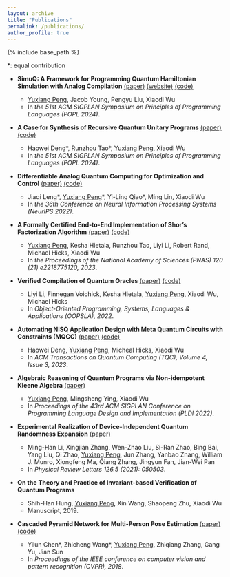 ```yaml
---
layout: archive
title: "Publications"
permalink: /publications/
author_profile: true
---
```


{% include base_path %}

\*: equal contribution

* **SimuQ: A Framework for Programming Quantum Hamiltonian Simulation with Analog Compilation** [(paper)](https://arxiv.org/abs/2303.02775) [(website)](https://pickspeng.github.io/SimuQ) [(code)](https://github.com/PicksPeng/SimuQ)
	* <u>Yuxiang Peng</u>, Jacob Young, Pengyu Liu, Xiaodi Wu
	* In *the 51st ACM SIGPLAN Symposium on Principles of Programming Languages (POPL 2024)*.

* **A Case for Synthesis of Recursive Quantum Unitary Programs** [(paper)](https://arxiv.org/abs/2311.11503) [(code)](https://github.com/sqrta/QSynth)
	* Haowei Deng\*, Runzhou Tao\*, <u>Yuxiang Peng</u>, Xiaodi Wu
	* In *the 51st ACM SIGPLAN Symposium on Principles of Programming Languages (POPL 2024)*.

* **Differentiable Analog Quantum Computing for Optimization and Control** [(paper)](https://arxiv.org/abs/2210.15812) [(code)](https://github.com/YilingQiao/diffquantum)
	* Jiaqi Leng\*, <u>Yuxiang Peng</u>\*, Yi-Ling Qiao\*, Ming Lin, Xiaodi Wu
	* In *the 36th Conference on Neural Information Processing Systems (NeurIPS 2022)*.

* **A Formally Certified End-to-End Implementation of Shor’s Factorization Algorithm** [(paper)](https://www.pnas.org/doi/10.1073/pnas.2218775120) [(code)](https://github.com/inQWIRE/SQIR/tree/main/examples/shor)
	* <u>Yuxiang Peng</u>, Kesha Hietala, Runzhou Tao, Liyi Li, Robert Rand, Michael Hicks, Xiaodi Wu
	* In *the Proceedings of the National Academy of Sciences (PNAS) 120 (21) e2218775120, 2023*.

* **Verified Compilation of Quantum Oracles** [(paper)](https://arxiv.org/abs/2112.06700) [(code)](https://github.com/inQWIRE/VQO)
	* Liyi Li, Finnegan Voichick, Kesha Hietala, <u>Yuxiang Peng</u>, Xiaodi Wu, Michael Hicks
	* In *Object-Oriented Programming, Systems, Languages & Applications (OOPSLA), 2022*. 

* **Automating NISQ Application Design with Meta Quantum Circuits with Constraints (MQCC)** [(paper)](https://dl.acm.org/doi/10.1145/3579369) [(code)](https://github.com/sqrta/MQCC)
	* Haowei Deng, <u>Yuxiang Peng</u>, Micheal Hicks, Xiaodi Wu
	* In *ACM Transactions on Quantum Computing (TQC), Volume 4, Issue 3, 2023*.

* **Algebraic Reasoning of Quantum Programs via Non-idempotent Kleene Algebra** [(paper)](https://arxiv.org/abs/2110.07018)
	* <u>Yuxiang Peng</u>, Mingsheng Ying, Xiaodi Wu
	* In *Proceedings of the 43rd ACM SIGPLAN Conference on Programming Language Design and Implementation (PLDI 2022)*.

* **Experimental Realization of Device-Independent Quantum Randomness Expansion** [(paper)](https://arxiv.org/abs/1902.07529)
	* Ming-Han Li, Xingjian Zhang, Wen-Zhao Liu, Si-Ran Zhao, Bing Bai, Yang Liu, Qi Zhao, <u>Yuxiang Peng</u>, Jun Zhang, Yanbao Zhang, William J. Munro, Xiongfeng Ma, Qiang Zhang, Jingyun Fan, Jian-Wei Pan
	* In *Physical Review Letters 126.5 (2021): 050503*.

* **On the Theory and Practice of Invariant-based Verification of Quantum Programs**
	* Shih-Han Hung, <u>Yuxiang Peng</u>, Xin Wang, Shaopeng Zhu, Xiaodi Wu
	* Manuscript, 2019.

* **Cascaded Pyramid Network for Multi-Person Pose Estimation** [(paper)](https://openaccess.thecvf.com/content_cvpr_2018/papers/Chen_Cascaded_Pyramid_Network_CVPR_2018_paper.pdf) [(code)](https://github.com/chenyilun95/tf-cpn)
	* Yilun Chen\*, Zhicheng Wang\*, <u>Yuxiang Peng</u>, Zhiqiang Zhang, Gang Yu, Jian Sun
	* In *Proceedings of the IEEE conference on computer vision and pattern recognition (CVPR), 2018*.